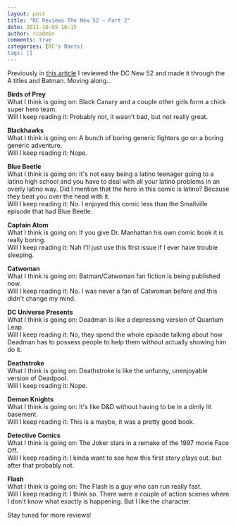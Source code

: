 ```yaml
---
layout: post
title: "RC Reviews The New 52 – Part 2"
date: 2011-10-09 16:15
author: rcadmin
comments: true
categories: [RC's Rants]
tags: []
---
```

Previously in <a href="http://bitsmack.com/wp/2011/10/08/rc-reviews-the-new-52-part-1/">this article</a> I reviewed the DC New 52 and made it through the A titles and Batman. Moving along...

<strong>Birds of Prey</strong><br>
What I think is going on: Black Canary and a couple other girls form a chick super hero team.<br>
Will I keep reading it: Probably not, it wasn't bad, but not really great.

<strong>Blackhawks</strong><br>
What I think is going on: A bunch of boring generic fighters go on a boring generic adventure.<br>
Will I keep reading it: Nope.

<strong>Blue Beetle</strong><br>
What I think is going on: It's not easy being a latino teenager going to a latino high school and you have to deal with all your latino problems in an overly latino way. Did I mention that the hero in this comic is latino? Because they beat you over the head with it.<br>
Will I keep reading it: No. I enjoyed this comic less than the Smallville episode that had Blue Beetle. 

<strong>Captain Atom</strong><br>
What I think is going on: If you give Dr. Manhattan his own comic book it is really boring.<br>
Will I keep reading it: Nah I'll just use this first issue if I ever have trouble sleeping.

<strong>Catwoman</strong><br>
What I think is going on: Batman/Catwoman fan fiction is being published now. <br>
Will I keep reading it: No. I was never a fan of Catwoman before and this didn't change my mind.

<strong>DC Universe Presents</strong><br>
What I think is going on: Deadman is like a depressing version of Quantum Leap. <br>
Will I keep reading it: No, they spend the whole episode talking about how Deadman has to possess people to help them without actually showing him do it.

<strong>Deathstroke</strong><br>
What I think is going on: Deathstroke is like the unfunny, unenjoyable version of Deadpool. <br>
Will I keep reading it: Nope. 

<strong>Demon Knights</strong><br>
What I think is going on: It's like D&D without having to be in a dimly lit basement. <br>
Will I keep reading it: This is a maybe, it was a pretty good book. 

<strong>Detective Comics</strong><br>
What I think is going on: The Joker stars in a remake of the 1997 movie Face Off. <br>
Will I keep reading it: I kinda want to see how this first story plays out. but after that probably not. 

<strong>Flash</strong><br>
What I think is going on: The Flash is a guy who can run really fast. <br>
Will I keep reading it: I think so. There were a couple of action scenes where I don't know what exactly is happening. But I like the character.

Stay tuned for more reviews!
